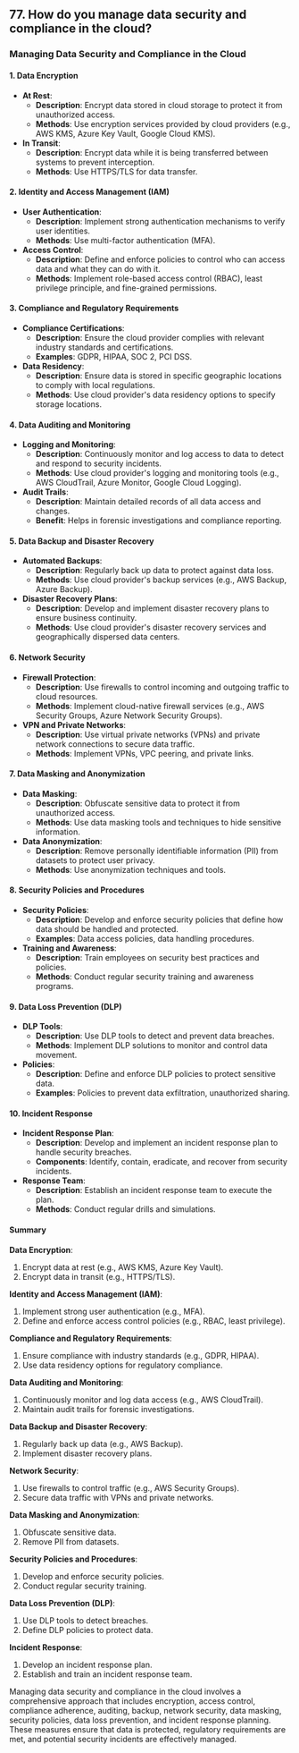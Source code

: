 ## 77. How do you manage data security and compliance in the cloud?


### Managing Data Security and Compliance in the Cloud

#### 1. Data Encryption

   - **At Rest**:
     - **Description**: Encrypt data stored in cloud storage to protect it from unauthorized access.
     - **Methods**: Use encryption services provided by cloud providers (e.g., AWS KMS, Azure Key Vault, Google Cloud KMS).
   - **In Transit**:
     - **Description**: Encrypt data while it is being transferred between systems to prevent interception.
     - **Methods**: Use HTTPS/TLS for data transfer.

#### 2. Identity and Access Management (IAM)

   - **User Authentication**:
     - **Description**: Implement strong authentication mechanisms to verify user identities.
     - **Methods**: Use multi-factor authentication (MFA).
   - **Access Control**:
     - **Description**: Define and enforce policies to control who can access data and what they can do with it.
     - **Methods**: Implement role-based access control (RBAC), least privilege principle, and fine-grained permissions.

#### 3. Compliance and Regulatory Requirements

   - **Compliance Certifications**:
     - **Description**: Ensure the cloud provider complies with relevant industry standards and certifications.
     - **Examples**: GDPR, HIPAA, SOC 2, PCI DSS.
   - **Data Residency**:
     - **Description**: Ensure data is stored in specific geographic locations to comply with local regulations.
     - **Methods**: Use cloud provider's data residency options to specify storage locations.

#### 4. Data Auditing and Monitoring

   - **Logging and Monitoring**:
     - **Description**: Continuously monitor and log access to data to detect and respond to security incidents.
     - **Methods**: Use cloud provider's logging and monitoring tools (e.g., AWS CloudTrail, Azure Monitor, Google Cloud Logging).
   - **Audit Trails**:
     - **Description**: Maintain detailed records of all data access and changes.
     - **Benefit**: Helps in forensic investigations and compliance reporting.

#### 5. Data Backup and Disaster Recovery

   - **Automated Backups**:
     - **Description**: Regularly back up data to protect against data loss.
     - **Methods**: Use cloud provider's backup services (e.g., AWS Backup, Azure Backup).
   - **Disaster Recovery Plans**:
     - **Description**: Develop and implement disaster recovery plans to ensure business continuity.
     - **Methods**: Use cloud provider's disaster recovery services and geographically dispersed data centers.

#### 6. Network Security

   - **Firewall Protection**:
     - **Description**: Use firewalls to control incoming and outgoing traffic to cloud resources.
     - **Methods**: Implement cloud-native firewall services (e.g., AWS Security Groups, Azure Network Security Groups).
   - **VPN and Private Networks**:
     - **Description**: Use virtual private networks (VPNs) and private network connections to secure data traffic.
     - **Methods**: Implement VPNs, VPC peering, and private links.

#### 7. Data Masking and Anonymization

   - **Data Masking**:
     - **Description**: Obfuscate sensitive data to protect it from unauthorized access.
     - **Methods**: Use data masking tools and techniques to hide sensitive information.
   - **Data Anonymization**:
     - **Description**: Remove personally identifiable information (PII) from datasets to protect user privacy.
     - **Methods**: Use anonymization techniques and tools.

#### 8. Security Policies and Procedures

   - **Security Policies**:
     - **Description**: Develop and enforce security policies that define how data should be handled and protected.
     - **Examples**: Data access policies, data handling procedures.
   - **Training and Awareness**:
     - **Description**: Train employees on security best practices and policies.
     - **Methods**: Conduct regular security training and awareness programs.

#### 9. Data Loss Prevention (DLP)

   - **DLP Tools**:
     - **Description**: Use DLP tools to detect and prevent data breaches.
     - **Methods**: Implement DLP solutions to monitor and control data movement.
   - **Policies**:
     - **Description**: Define and enforce DLP policies to protect sensitive data.
     - **Examples**: Policies to prevent data exfiltration, unauthorized sharing.

#### 10. Incident Response

   - **Incident Response Plan**:
     - **Description**: Develop and implement an incident response plan to handle security breaches.
     - **Components**: Identify, contain, eradicate, and recover from security incidents.
   - **Response Team**:
     - **Description**: Establish an incident response team to execute the plan.
     - **Methods**: Conduct regular drills and simulations.

#### Summary

**Data Encryption**:
1. Encrypt data at rest (e.g., AWS KMS, Azure Key Vault).
2. Encrypt data in transit (e.g., HTTPS/TLS).

**Identity and Access Management (IAM)**:
1. Implement strong user authentication (e.g., MFA).
2. Define and enforce access control policies (e.g., RBAC, least privilege).

**Compliance and Regulatory Requirements**:
1. Ensure compliance with industry standards (e.g., GDPR, HIPAA).
2. Use data residency options for regulatory compliance.

**Data Auditing and Monitoring**:
1. Continuously monitor and log data access (e.g., AWS CloudTrail).
2. Maintain audit trails for forensic investigations.

**Data Backup and Disaster Recovery**:
1. Regularly back up data (e.g., AWS Backup).
2. Implement disaster recovery plans.

**Network Security**:
1. Use firewalls to control traffic (e.g., AWS Security Groups).
2. Secure data traffic with VPNs and private networks.

**Data Masking and Anonymization**:
1. Obfuscate sensitive data.
2. Remove PII from datasets.

**Security Policies and Procedures**:
1. Develop and enforce security policies.
2. Conduct regular security training.

**Data Loss Prevention (DLP)**:
1. Use DLP tools to detect breaches.
2. Define DLP policies to protect data.

**Incident Response**:
1. Develop an incident response plan.
2. Establish and train an incident response team.

Managing data security and compliance in the cloud involves a comprehensive approach that includes encryption, access control, compliance adherence, auditing, backup, network security, data masking, security policies, data loss prevention, and incident response planning. These measures ensure that data is protected, regulatory requirements are met, and potential security incidents are effectively managed.